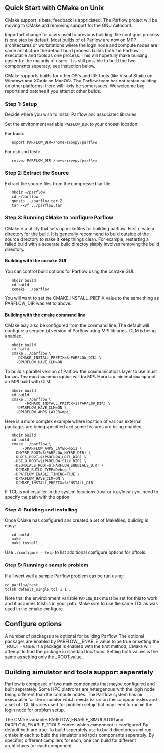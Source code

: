 
## Quick Start with CMake on Unix

CMake support is beta; feedback is appriciated.  The Parflow project
will be moving to CMake and removing support for the GNU Autoconf.

Important change for users used to previous building, the configure
process is one step by default.  Most builds of of Parflow are now on
MPP architectures or workstations where the login node and compute
nodes are same archticture the default build process builds both the
Parflow executable and tools as one process.  This will hopefully make
building easier for the majority of users.  It is still possible to
build the two components seperatly; see instuction below.

CMake supports builds for other OS's and IDE tools (like Visual Studio
on Windows and XCode on MacOS).  The Parflow team has not tested
building on other platforms; there will likely be some issues.  We
welcome bug reports and patches if you attempt other builds.

### Step 1: Setup

Decide where you wish to install Parflow and associated libraries.

Set the environment variable `PARFLOW_DIR` to your chosen location:

For bash:

```shell
   export PARFLOW_DIR=/home/snoopy/parflow
```   

For csh and tcsh:

```shell
   setenv PARFLOW_DIR /home/snoopy/parflow
```

### Step 2: Extract the Source

Extract the source files from the compressed tar file.

```shell
   mkdir ~/parflow 
   cd ~/parflow 
   gunzip ../parflow.tar.Z 
   tar -xvf ../parflow.tar
```

### Step 3: Running CMake to configure Parflow

CMake is a utility that sets up makefiles for building parflow.  First
create a directory for the build.  It is generally recommend to build
outside of the source directory to make it keep things clean.  For
example, restarting a failed build with a seperate build directoy
simply involves removing the build directory.

#### Building with the ccmake GUI

You can control build options for Parflow using the ccmake GUI.

```shell
   mkdir build
   cd build
   ccmake ../parflow 
```
You will want to set the CMAKE_INSTALL_PREFIX value to the same thing
as PARFLOW_DIR was set to above.

#### Building with the cmake command line

CMake may also be configured from the command line.  The default will
configure a sequential version of Parflow using MPI libraries.  CLM is
being enabled.

```shell
   mkdir build
   cd build
   cmake ../parflow \
   	 -DCMAKE_INSTALL_PREFIX=$(PARFLOW_DIR) \
   	 -DPARFLOW_HAVE_CLM=ON
```

To build a parallel version of Parflow the communications layer to use
must be set.  The most common option will be MPI.  Here is a minimal
example of an MPI build with CLM:

```shell
   mkdir build
   cd build
   cmake ../parflow \
      	 -DCMAKE_INSTALL_PREFIX=$(PARFLOW_DIR) \
   	 -DPARFLOW_HAVE_CLM=ON \
	 -DPARFLOW_AMPS_LAYER=mpi1
```

Here is a more complex example where location of various external
packages are being specified and some features are being enabled.

```shell
   mkdir build
   cd build
   cmake ../parflow \
        -DPARFLOW_AMPS_LAYER=mpi1 \
	-DHYPRE_ROOT=$(PARFLOW_HYPRE_DIR) \
	-DHDF5_ROOT=$(PARFLOW_HDF5_DIR) \
	-DSILO_ROOT=$(PARFLOW_SILO_DIR) \
	-DSUNDIALS_ROOT=$(PARFLOW_SUNDIALS_DIR) \
	-DCMAKE_BUILD_TYPE=Debug \
	-DPARFLOW_ENABLE_TIMING=TRUE \
	-DPARFLOW_HAVE_CLM=ON \
	-DCMAKE_INSTALL_PREFIX=$(INSTALL_DIR)
```

If TCL is not installed in the system locations (/usr or /usr/local)
you need to specify the path with the <TODO> option.

### Step 4: Building and installing

Once CMake has configured and created a set of Makefiles; building is
easy:

```shell
   cd build
   make 
   make install
```

Use `./configure --help` to list additional configure options for pftools.


### Step 5: Running a sample problem

If all went well a sample Parflow problem can be run using:

```shell
cd parflow/test
tclsh default_single.tcl 1 1 1
```

Note that the envirobnment variable `PAFLOW_DIR` must be set for this
to work and it assumes tclsh is in your path.  Make sure to use the
same TCL as was used in the cmake configure.

## Configure options

A number of packages are optional for building Parflow.  The optional
packages are enabled by PARFLOW_<package>_ENABLE value to be true or
setting the <package>_ROOT=<directory> value.  If a package is enabled
with the first method, CMake will attempt to find the package in
standard locations.  Setting both values is the same as setting only
the <pacakge>_ROOT value.

## Building simulator and tools support seperately

Parflow is composed of two main components that maybe configured and
built seperately.  Some HPC platfroms are hetergenous with the login
node being different than the compute nodes.  The Parflow system has
an executable for the simulator which needs to run on the compute
nodes and a set of TCL libraries used for problem setup that may need
to run on the login node for problem setup.

The CMake variables PARFLOW_ENABLE_SIMULATOR and PARFLOW_ENABLE_TOOLS
control which component is configured.  By default both are true.  To
build seperately use to build directories and run cmake in each to
build the simulator and tools components seperately. By specifing
different compilers for each, one can build for different
archtictures for each component.

